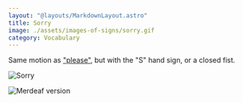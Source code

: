 ```yaml
---
layout: "@layouts/MarkdownLayout.astro"
title: Sorry
image: ./assets/images-of-signs/sorry.gif
category: Vocabulary
---
```


Same motion as ["please"](./please),
but with the "S" hand sign, or a closed fist.

![Sorry](@signs/sorry.gif)

![Merdeaf version](@signs/merdeaf-sorry.png)
